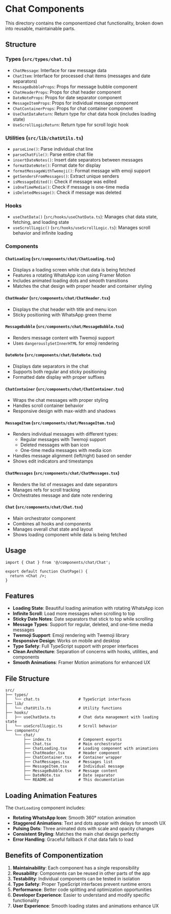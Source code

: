 # Chat Components

This directory contains the componentized chat functionality, broken down into reusable, maintainable parts.

## Structure

### Types (`src/types/chat.ts`)
- `ChatMessage`: Interface for raw message data
- `ChatItem`: Interface for processed chat items (messages and date separators)
- `MessageBubbleProps`: Props for message bubble component
- `ChatHeaderProps`: Props for chat header component
- `DateNoteProps`: Props for date separator component
- `MessageItemProps`: Props for individual message component
- `ChatContainerProps`: Props for chat container component
- `UseChatDataReturn`: Return type for chat data hook (includes loading state)
- `UseScrollLogicReturn`: Return type for scroll logic hook

### Utilities (`src/lib/chatUtils.ts`)
- `parseLine()`: Parse individual chat line
- `parseChatFile()`: Parse entire chat file
- `insertDateNotes()`: Insert date separators between messages
- `formatDateNote()`: Format date for display
- `formatMessageWithTwemoji()`: Format message with emoji support
- `getSendersFromMessages()`: Extract unique senders
- `isMessageEdited()`: Check if message was edited
- `isOneTimeMedia()`: Check if message is one-time media
- `isDeletedMessage()`: Check if message was deleted

### Hooks
- `useChatData()` (`src/hooks/useChatData.ts`): Manages chat data state, fetching, and loading state
- `useScrollLogic()` (`src/hooks/useScrollLogic.ts`): Manages scroll behavior and infinite loading

### Components

#### `ChatLoading` (`src/components/chat/ChatLoading.tsx`)
- Displays a loading screen while chat data is being fetched
- Features a rotating WhatsApp icon using Framer Motion
- Includes animated loading dots and smooth transitions
- Matches the chat design with proper header and container styling

#### `ChatHeader` (`src/components/chat/ChatHeader.tsx`)
- Displays the chat header with title and menu icon
- Sticky positioning with WhatsApp green theme

#### `MessageBubble` (`src/components/chat/MessageBubble.tsx`)
- Renders message content with Twemoji support
- Uses `dangerouslySetInnerHTML` for emoji rendering

#### `DateNote` (`src/components/chat/DateNote.tsx`)
- Displays date separators in the chat
- Supports both regular and sticky positioning
- Formatted date display with proper suffixes

#### `ChatContainer` (`src/components/chat/ChatContainer.tsx`)
- Wraps the chat messages with proper styling
- Handles scroll container behavior
- Responsive design with max-width and shadows

#### `MessageItem` (`src/components/chat/MessageItem.tsx`)
- Renders individual messages with different types:
  - Regular messages with Twemoji support
  - Deleted messages with ban icon
  - One-time media messages with media icon
- Handles message alignment (left/right) based on sender
- Shows edit indicators and timestamps

#### `ChatMessages` (`src/components/chat/ChatMessages.tsx`)
- Renders the list of messages and date separators
- Manages refs for scroll tracking
- Orchestrates message and date note rendering

#### `Chat` (`src/components/chat/Chat.tsx`)
- Main orchestrator component
- Combines all hooks and components
- Manages overall chat state and layout
- Shows loading component while data is being fetched

## Usage

```tsx
import { Chat } from '@/components/chat/Chat';

export default function ChatPage() {
  return <Chat />;
}
```

## Features

- **Loading State**: Beautiful loading animation with rotating WhatsApp icon
- **Infinite Scroll**: Load more messages when scrolling to top
- **Sticky Date Notes**: Date separators that stick to top while scrolling
- **Message Types**: Support for regular, deleted, and one-time media messages
- **Twemoji Support**: Emoji rendering with Twemoji library
- **Responsive Design**: Works on mobile and desktop
- **Type Safety**: Full TypeScript support with proper interfaces
- **Clean Architecture**: Separation of concerns with hooks, utilities, and components
- **Smooth Animations**: Framer Motion animations for enhanced UX

## File Structure

```
src/
├── types/
│   └── chat.ts                 # TypeScript interfaces
├── lib/
│   └── chatUtils.ts            # Utility functions
├── hooks/
│   ├── useChatData.ts          # Chat data management with loading state
│   └── useScrollLogic.ts       # Scroll behavior
└── components/
    └── chat/
        ├── index.ts            # Component exports
        ├── Chat.tsx            # Main orchestrator
        ├── ChatLoading.tsx     # Loading component with animations
        ├── ChatHeader.tsx      # Header component
        ├── ChatContainer.tsx   # Container wrapper
        ├── ChatMessages.tsx    # Messages list
        ├── MessageItem.tsx     # Individual message
        ├── MessageBubble.tsx   # Message content
        ├── DateNote.tsx        # Date separator
        └── README.md           # This documentation
```

## Loading Animation Features

The `ChatLoading` component includes:
- **Rotating WhatsApp Icon**: Smooth 360° rotation animation
- **Staggered Animations**: Text and dots appear with delays for smooth UX
- **Pulsing Dots**: Three animated dots with scale and opacity changes
- **Consistent Styling**: Matches the main chat design perfectly
- **Error Handling**: Graceful fallback if chat data fails to load

## Benefits of Componentization

1. **Maintainability**: Each component has a single responsibility
2. **Reusability**: Components can be reused in other parts of the app
3. **Testability**: Individual components can be tested in isolation
4. **Type Safety**: Proper TypeScript interfaces prevent runtime errors
5. **Performance**: Better code splitting and optimization opportunities
6. **Developer Experience**: Easier to understand and modify specific functionality
7. **User Experience**: Smooth loading states and animations enhance UX
